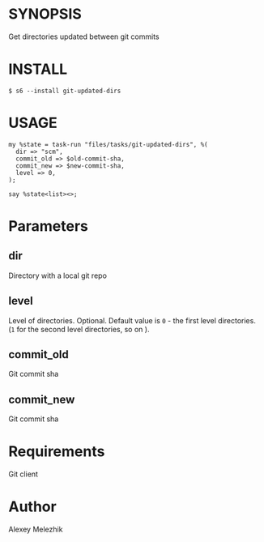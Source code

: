 # SYNOPSIS

Get directories updated between git commits

# INSTALL

    $ s6 --install git-updated-dirs

# USAGE

    my %state = task-run "files/tasks/git-updated-dirs", %(
      dir => "scm",
      commit_old => $old-commit-sha,
      commit_new => $new-commit-sha,
      level => 0,
    );

    say %state<list><>;

# Parameters

## dir

Directory with a local git repo

## level

Level of directories. Optional. Default value is `0` -  the first level directories. 
(`1` for the second level directories, so on ).

## commit_old 

Git commit sha

## commit_new

Git commit sha

# Requirements

Git client

# Author

Alexey Melezhik
